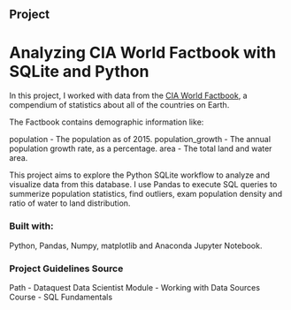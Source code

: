 ## Project
# Analyzing CIA World Factbook with SQLite and Python

In this project, I worked with data from the [CIA World Factbook](https://www.cia.gov/library/publications/the-world-factbook/), a compendium of statistics about all of the countries on Earth.

The Factbook contains demographic information like:

population - The population as of 2015.
population_growth - The annual population growth rate, as a percentage.
area - The total land and water area.

This project aims to explore the Python SQLite workflow to analyze and visualize data from this database. I use Pandas to execute SQL queries to summerize population statistics, find outliers, exam population density and ratio of water to land distribution.


### Built with:

Python, Pandas, Numpy, matplotlib and Anaconda Jupyter Notebook.


### Project Guidelines Source

 Path - Dataquest Data Scientist
 Module - Working with Data Sources
 Course - SQL Fundamentals


